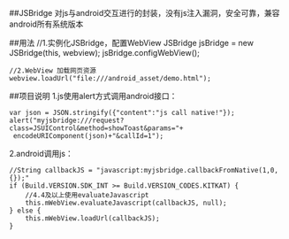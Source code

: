 ##JSBridge
对js与android交互进行的封装，没有js注入漏洞，安全可靠，兼容android所有系统版本

##用法
    //1.实例化JSBridge，配置WebView
    JSBridge jsBridge = new JSBridge(this, webview);
    jsBridge.configWebView();

    //2.WebView 加载网页资源
    webview.loadUrl("file:///android_asset/demo.html");

##项目说明
1.js使用alert方式调用android接口：

    var json = JSON.stringify({"content":"js call native!"});
    alert("myjsbridge:///request?class=JSUIControl&method=showToast&params="+
     encodeURIComponent(json)+"&callId=1");

2.android调用js：

	//String callbackJS = "javascript:myjsbridge.callbackFromNative(1,0,{});"
    if (Build.VERSION.SDK_INT >= Build.VERSION_CODES.KITKAT) {
	    //4.4及以上使用evaluateJavascript
	    this.mWebView.evaluateJavascript(callbackJS, null);
    } else {
    	this.mWebView.loadUrl(callbackJS);
    }
